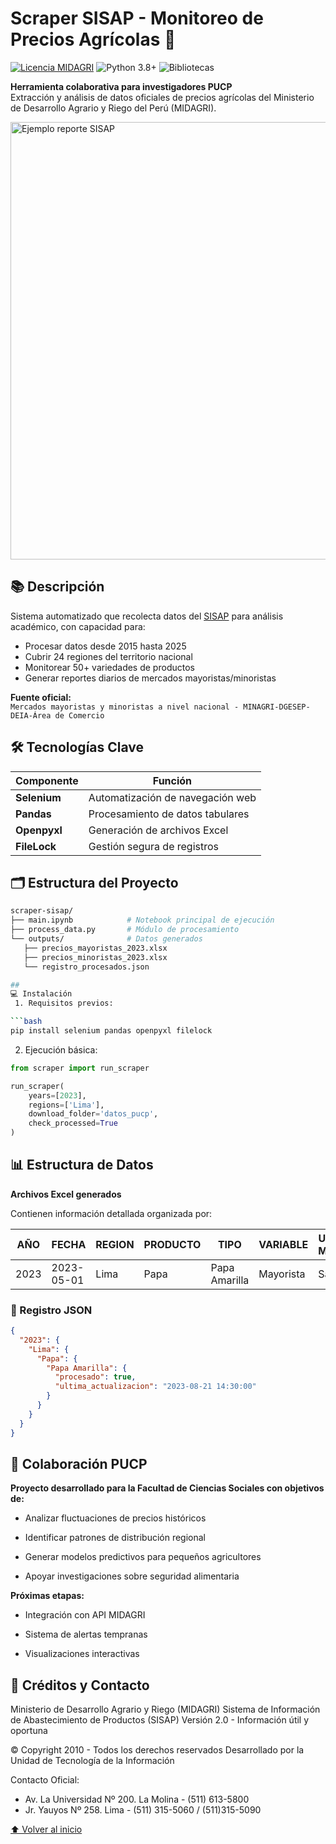 # Scraper SISAP - Monitoreo de Precios Agrícolas 🥔

[![Licencia MIDAGRI](https://img.shields.io/badge/Licencia-MIDAGRI-blue)](https://www.gob.pe/midagri)
![Python 3.8+](https://img.shields.io/badge/Python-3.8%2B-yellowgreen)
![Bibliotecas](https://img.shields.io/badge/Selenium%20%7C%20Pandas%20%7C%20Openpyxl-orange)

**Herramienta colaborativa para investigadores PUCP**  
Extracción y análisis de datos oficiales de precios agrícolas del Ministerio de Desarrollo Agrario y Riego del Perú (MIDAGRI).

<img src="image.png" width="700" alt="Ejemplo reporte SISAP">

## 📚 Descripción
Sistema automatizado que recolecta datos del [SISAP](http://sistemas.midagri.gob.pe/sisap/portal2/ciudades/) para análisis académico, con capacidad para:

- Procesar datos desde 2015 hasta 2025
- Cubrir 24 regiones del territorio nacional
- Monitorear 50+ variedades de productos
- Generar reportes diarios de mercados mayoristas/minoristas

**Fuente oficial:**  
`Mercados mayoristas y minoristas a nivel nacional - MINAGRI-DGESEP-DEIA-Área de Comercio`

## 🛠️ Tecnologías Clave
| Componente | Función |
|------------|---------|
| **Selenium** | Automatización de navegación web |
| **Pandas** | Procesamiento de datos tabulares |
| **Openpyxl** | Generación de archivos Excel |
| **FileLock** | Gestión segura de registros |

## 🗂️ Estructura del Proyecto
```bash
scraper-sisap/
├── main.ipynb            # Notebook principal de ejecución
├── process_data.py       # Módulo de procesamiento
└── outputs/              # Datos generados
   ├── precios_mayoristas_2023.xlsx
   ├── precios_minoristas_2023.xlsx
   └── registro_procesados.json

## 
💻 Instalación
 1. Requisitos previos:

```bash
pip install selenium pandas openpyxl filelock
```

 2. Ejecución básica:
```python
from scraper import run_scraper

run_scraper(
    years=[2023],
    regions=['Lima'],
    download_folder='datos_pucp',
    check_processed=True
)
```

## 📊 Estructura de Datos
**Archivos Excel generados**

 Contienen información detallada organizada por:

AÑO | FECHA       | REGION | PRODUCTO | TIPO       | VARIABLE   | UNIDAD MEDIDA | PRECIO MIN | PRECIO PROM | PRECIO MAX
---|---|---|---|---|---|---|---|---|---|
2023 | 2023-05-01 | Lima   | Papa     | Papa Amarilla   | Mayorista  | Saco          | 105.00     | 106.50      | 108.00


### 📄 Registro JSON

```json
{
  "2023": {
    "Lima": {
      "Papa": {
        "Papa Amarilla": {
          "procesado": true,
          "ultima_actualizacion": "2023-08-21 14:30:00"
        }
      }
    }
  }
}
```

## 🤝 Colaboración PUCP

**Proyecto desarrollado para la Facultad de Ciencias Sociales con objetivos de:**

- Analizar fluctuaciones de precios históricos
    
- Identificar patrones de distribución regional
    
- Generar modelos predictivos para pequeños agricultores
    
- Apoyar investigaciones sobre seguridad alimentaria



**Próximas etapas:**

- Integración con API MIDAGRI

- Sistema de alertas tempranas

- Visualizaciones interactivas

## 📜 Créditos y Contacto

Ministerio de Desarrollo Agrario y Riego (MIDAGRI)
Sistema de Información de Abastecimiento de Productos (SISAP)
Versión 2.0 - Información útil y oportuna

© Copyright 2010 - Todos los derechos reservados
Desarrollado por la Unidad de Tecnología de la Información

Contacto Oficial:
* Av. La Universidad Nº 200. La Molina - (511) 613-5800
* Jr. Yauyos Nº 258. Lima - (511) 315-5060 / (511)315-5090
  
[⬆️ Volver al inicio](#scraper-sisap---monitoreo-de-precios-agrícolas-)
